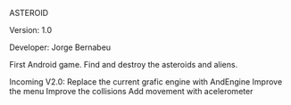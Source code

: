 ASTEROID

Version: 1.0

Developer:
	Jorge Bernabeu


First Android game. Find and destroy the asteroids and aliens. 

Incoming V2.0:
	Replace the current grafic engine with AndEngine
	Improve the menu
	Improve the collisions
	Add movement with acelerometer